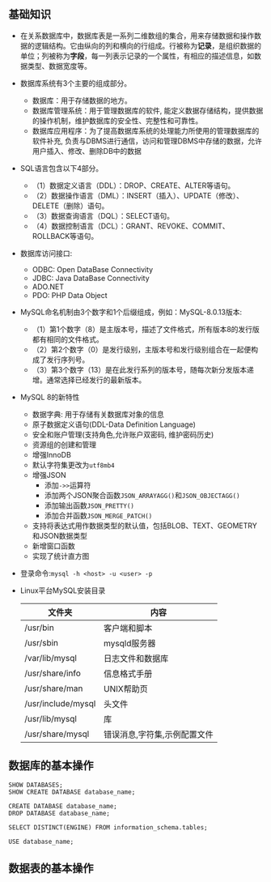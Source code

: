 ## 基础知识

* 在关系数据库中，数据库表是一系列二维数组的集合，用来存储数据和操作数据的逻辑结构。它由纵向的列和横向的行组成。行被称为**记录**，是组织数据的单位；列被称为**字段**，每一列表示记录的一个属性，有相应的描述信息，如数据类型、数据宽度等。

* 数据库系统有3个主要的组成部分。

  * 数据库：用于存储数据的地方。
  * 数据库管理系统：用于管理数据库的软件, 能定义数据存储结构，提供数据的操作机制，维护数据库的安全性、完整性和可靠性。
  * 数据库应用程序：为了提高数据库系统的处理能力所使用的管理数据库的软件补充, 负责与DBMS进行通信，访问和管理DBMS中存储的数据，允许用户插入、修改、删除DB中的数据

* SQL语言包含以下4部分。

  * （1）数据定义语言（DDL）：DROP、CREATE、ALTER等语句。
  * （2）数据操作语言（DML）：INSERT（插入）、UPDATE（修改）、DELETE（删除）语句。
  * （3）数据查询语言（DQL）：SELECT语句。
  * （4）数据控制语言（DCL）：GRANT、REVOKE、COMMIT、ROLLBACK等语句。

* 数据库访问接口:

  * ODBC: Open DataBase Connectivity
  * JDBC: Java DataBase Connectivity
  * ADO.NET
  * PDO: PHP Data Object

* MySQL命名机制由3个数字和1个后缀组成，例如：MySQL-8.0.13版本:

  * （1）第1个数字（8）是主版本号，描述了文件格式，所有版本8的发行版都有相同的文件格式。
  * （2）第2个数字（0）是发行级别，主版本号和发行级别组合在一起便构成了发行序列号。
  * （3）第3个数字（13）是在此发行系列的版本号，随每次新分发版本递增。通常选择已经发行的最新版本。

* MySQL 8的新特性

  * 数据字典: 用于存储有关数据库对象的信息
  * 原子数据定义语句(DDL-Data Definition Language)
  * 安全和账户管理(支持角色,允许账户双密码, 维护密码历史)
  * 资源组的创建和管理
  * 增强InnoDB
  * 默认字符集更改为`utf8mb4`
  * 增强JSON
    * 添加`->>`运算符
    * 添加两个JSON聚合函数`JSON_ARRAYAGG()`和`JSON_OBJECTAGG()`
    * 添加输出函数`JSON_PRETTY()`
    * 添加合并函数`JSON_MERGE_PATCH()`
  * 支持将表达式用作数据类型的默认值，包括BLOB、TEXT、GEOMETRY和JSON数据类型
  * 新增窗口函数
  * 实现了统计直方图

* 登录命令:`mysql -h <host> -u <user> -p`

* Linux平台MySQL安装目录

  | 文件夹             | 内容                         |
  | ------------------ | ---------------------------- |
  | /usr/bin           | 客户端和脚本                 |
  | /usr/sbin          | mysqld服务器                 |
  | /var/lib/mysql     | 日志文件和数据库             |
  | /usr/share/info    | 信息格式手册                 |
  | /usr/share/man     | UNIX帮助页                   |
  | /usr/include/mysql | 头文件                       |
  | /usr/lib/mysql     | 库                           |
  | /usr/share/mysql   | 错误消息,字符集,示例配置文件 |

## 数据库的基本操作

```mysql
SHOW DATABASES;
SHOW CREATE DATABASE database_name;

CREATE DATABASE database_name;
DROP DATABASE database_name;

SELECT DISTINCT(ENGINE) FROM information_schema.tables;

USE database_name;
```

## 数据表的基本操作

```mysql

```

